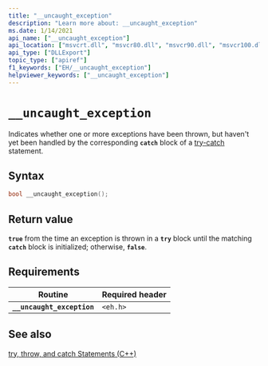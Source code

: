 ```yaml
---
title: "__uncaught_exception"
description: "Learn more about: __uncaught_exception"
ms.date: 1/14/2021
api_name: ["__uncaught_exception"]
api_location: ["msvcrt.dll", "msvcr80.dll", "msvcr90.dll", "msvcr100.dll", "msvcr100_clr0400.dll", "msvcr110.dll", "msvcr110_clr0400.dll", "msvcr120.dll", "msvcr120_clr0400.dll", "ucrtbase.dll"]
api_type: ["DLLExport"]
topic_type: ["apiref"]
f1_keywords: ["EH/__uncaught_exception"]
helpviewer_keywords: ["__uncaught_exception"]
---
```

# `__uncaught_exception`

Indicates whether one or more exceptions have been thrown, but haven't yet been handled by the corresponding **`catch`** block of a [try-catch](../../cpp/try-throw-and-catch-statements-cpp.md) statement.

## Syntax

```cpp
bool __uncaught_exception();
```

## Return value

**`true`** from the time an exception is thrown in a **`try`** block until the matching **`catch`** block is initialized; otherwise, **`false`**.

## Requirements

| Routine | Required header |
|---|---|
| **`__uncaught_exception`** | `<eh.h>` |

## See also

[try, throw, and catch Statements (C++)](../../cpp/try-throw-and-catch-statements-cpp.md)
